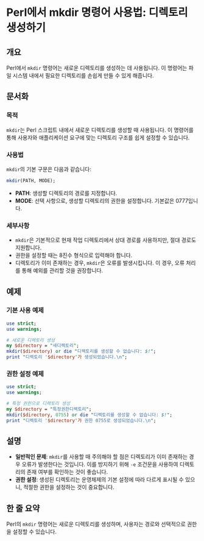 <!--
Meta Description: # Perl에서 mkdir 명령어 사용법: 디렉토리 생성하기 ## 개요 Perl에서 `mkdir` 명령어는 새로운 디렉토리를 생성하는 데 사용됩니다. 이 명령어는 파일 시스템 내에서 필요한 디렉토리를 손쉽게 만들 수 있게 해줍니다. ## 문서화 ### 목적 `mkdir...
Meta Keywords: mkdir, 디렉토리, 디렉토리를, directory, 생성할
-->

# Perl에서 mkdir 명령어 사용법: 디렉토리 생성하기

## 개요
Perl에서 `mkdir` 명령어는 새로운 디렉토리를 생성하는 데 사용됩니다. 이 명령어는 파일 시스템 내에서 필요한 디렉토리를 손쉽게 만들 수 있게 해줍니다.

## 문서화

### 목적
`mkdir`는 Perl 스크립트 내에서 새로운 디렉토리를 생성할 때 사용됩니다. 이 명령어를 통해 사용자와 애플리케이션 요구에 맞는 디렉토리 구조를 쉽게 설정할 수 있습니다.

### 사용법
`mkdir`의 기본 구문은 다음과 같습니다:

```perl
mkdir(PATH, MODE);
```

- **PATH**: 생성할 디렉토리의 경로를 지정합니다.
- **MODE**: 선택 사항으로, 생성할 디렉토리의 권한을 설정합니다. 기본값은 0777입니다.

### 세부사항
- `mkdir`은 기본적으로 현재 작업 디렉토리에서 상대 경로를 사용하지만, 절대 경로도 지원합니다.
- 권한을 설정할 때는 8진수 형식으로 입력해야 합니다.
- 디렉토리가 이미 존재하는 경우, `mkdir`은 오류를 발생시킵니다. 이 경우, 오류 처리를 통해 예외를 관리할 것을 권장합니다.

## 예제

### 기본 사용 예제

```perl
use strict;
use warnings;

# 새로운 디렉토리 생성
my $directory = "새디렉토리";
mkdir($directory) or die "디렉토리를 생성할 수 없습니다: $!";
print "디렉토리 '$directory'가 생성되었습니다.\n";
```

### 권한 설정 예제

```perl
use strict;
use warnings;

# 특정 권한으로 디렉토리 생성
my $directory = "특정권한디렉토리";
mkdir($directory, 0755) or die "디렉토리를 생성할 수 없습니다: $!";
print "디렉토리 '$directory'가 권한 0755로 생성되었습니다.\n";
```

## 설명
- **일반적인 문제**: `mkdir`를 사용할 때 주의해야 할 점은 디렉토리가 이미 존재하는 경우 오류가 발생한다는 것입니다. 이를 방지하기 위해 `-e` 조건문을 사용하여 디렉토리의 존재 여부를 확인하는 것이 좋습니다.
- **권한 설정**: 생성된 디렉토리는 운영체제의 기본 설정에 따라 다르게 표시될 수 있으니, 적절한 권한을 설정하는 것이 중요합니다.

## 한 줄 요약
Perl의 `mkdir` 명령어는 새로운 디렉토리를 생성하며, 사용자는 경로와 선택적으로 권한을 설정할 수 있습니다.